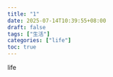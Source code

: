 ```yaml
---
title: "1"
date: 2025-07-14T10:39:55+08:00
draft: false
tags: ["生活"]
categories: ["life"]
toc: true
---
```


life